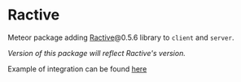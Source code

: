 Ractive
=================

Meteor package adding [Ractive](https://ractivejs.org)@0.5.6 library to `client` and `server`.

*Version of this package will reflect Ractive's version.*

Example of integration can be found [here](https://github.com/parhelium/laboratory/tree/master/meteor/ractive-integration)